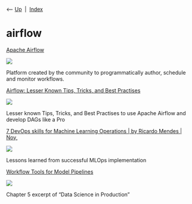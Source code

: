 <div class="nav">

⟵ [Up](index.html)  \|  [Index](index.html)

</div>

# airflow

<div class="cards">

<div class="card">

<div class="card-title">

[Apache Airflow](https://airflow.apache.org/)

</div>

<div class="card-image">

[![](https://airflow.apache.org/images/feature-image.png)](https://airflow.apache.org/)

</div>

Platform created by the community to programmatically author, schedule
and monitor workflows.

</div>

<div class="card">

<div class="card-title">

[Airflow: Lesser Known Tips, Tricks, and Best
Practises](https://medium.com/datareply/airflow-lesser-known-tips-tricks-and-best-practises-cf4d4a90f8f)

</div>

<div class="card-image">

[![](https://miro.medium.com/v2/resize:fit:826/1*2pNOeUx0VGznqu9k23LvKw.png)](https://medium.com/datareply/airflow-lesser-known-tips-tricks-and-best-practises-cf4d4a90f8f)

</div>

Lesser known Tips, Tricks, and Best Practises to use Apache Airflow and
develop DAGs like a Pro

</div>

<div class="card">

<div class="card-title">

[7 DevOps skills for Machine Learning Operations \| by Ricardo Mendes \|
Nov,](https://towardsdatascience.com/7-devops-skills-for-machine-learning-operations-7cf54b19adc0)

</div>

<div class="card-image">

[![](https://miro.medium.com/v2/da:true/resize:fit:1200/0*iB-KtJrRrwNS49gC)](https://towardsdatascience.com/7-devops-skills-for-machine-learning-operations-7cf54b19adc0)

</div>

Lessons learned from successful MLOps implementation

</div>

<div class="card">

<div class="card-title">

[Workflow Tools for Model
Pipelines](https://towardsdatascience.com/workflow-tools-for-model-pipelines-45030a93e9e0)

</div>

<div class="card-image">

[![](https://miro.medium.com/v2/resize:fit:1200/1*BMf9Y9wV7U9sXVEo_9yigg.png)](https://towardsdatascience.com/workflow-tools-for-model-pipelines-45030a93e9e0)

</div>

Chapter 5 excerpt of “Data Science in Production”

</div>

</div>
